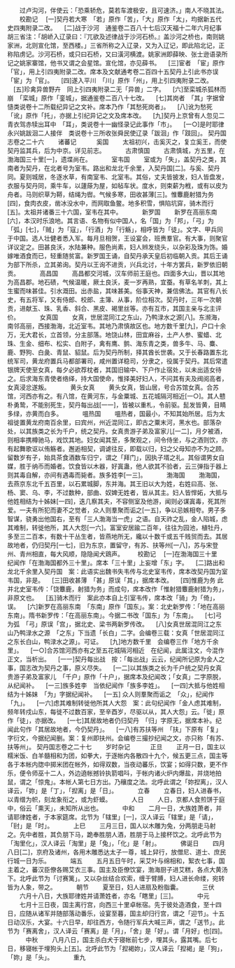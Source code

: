 <!-- { "loadSidebar": true } -->
　　过卢沟河，伴使云：「恐乘轿危，莫若车渡极安，且可速济。」南人不晓其法。
　　校勘记
　[一]契丹若大寒　「若」原作「苦」，「大」原作「太」，均据新五代史四夷附录二改。
　[二]战于沙河　通鉴卷二百八十七后汉天福十二年六月纪事胡三省注：「胡峤入辽录曰：『兀欲及述律战于沙河石桥。』盖沙河之桥也，南则姚家洲，北则宣化馆，至西楼。」三省所称之入辽录，又为入辽记，即此陷北记，正称陷虏记。沙河石桥，或只曰石桥，又曰潢河横渡。姚家洲即薛映、张士逊语录所记之姚家寨馆，他书又谓之会星馆。宣化馆，亦见薛书。
　[三]宦者　「宦」原作「官」，用上引四夷附录二改。席本及文献通考卷二百四十五契丹上引此书亦误「宦」为「官」。
　[四]遂入平川　「川」原作「州」，用上引四夷附录二改。
　[五]珍禽异兽野卉　同上引四夷附录二无「异兽」二字。
　[六]至栾城杀狐林而崩　「栾城」原作「銮城」，据通鉴卷二百八十七改。
　[七]其岗者　「其」字据曾慥类说卷十二所载纪异记之文补。席本乃作「其愁死岗者」。
　[八]讹为愁死　「讹」原作「托」，亦据上引纪异记之文及席本改。
　[九]契丹上京曾有人忽见二青衣驾赤犊出耳中　「耳」，类说卷十一幽怪录记此事作「市」。
　[一○]是时耶律永兴姚跋洄二人接伴　类说卷十三所收张舜民使辽录「跋洄」作「跂回」。
契丹国志卷之二十六
　　诸蕃记
　　　奚国
　　太祖初兴，击奚灭之，复立奚王，而使契丹监其兵，后为中京。详见前志。
　　　古肃慎国
　　古肃慎城，方五里，在渤海国三十里[一]，遗堞尚在。
　　　室韦国
　　室或为「失」，盖契丹之类，其南者为契丹，在北者号为室韦。路出和龙北千余里，入契丹国[二]。与奚、契丹同。夏则城居，冬逐水草，有南室韦、北室韦。其俗，丈夫皆披发，妇人皆盘发，衣服与契丹同，乘牛车，以蘧蒢为屋，如毡车状。度水，则束薪为栰，或有以皮为舟者。马则织草为鞯，结绳为辔。气候多寒，田收甚薄[三]。惟麞鹿射猎为务[四]，食肉衣皮，凿冰没水中，而网取鱼鳖。地多积雪，惧陷坑穽，骑木而行[五]。太祖并诸番三十六国，室韦在其中。
　　　新罗国
　　新罗在高丽东南[六]，本汉时乐浪地。其言语、名物有似中国人，名「国」为「邦」，「弓」为「弧」[七]，「贼」为「寇」，「行酒」为「行觞」，相呼皆为「徒」。文字、甲兵同于中国。选人壮健者悉入军。每月旦相贺，王设宴会，班赉羣官。有大事，则聚官详议定之。田甚良沃，水陆兼种。服色尚素，妇人辫发绕头，以杂彩及珠为饰。婚嫁唯酒食而已，轻重随贫富。新罗国王诵，自契丹承天皇后初临朝入贡。其后王诵为部下所杀，立其弟询。契丹以王询不进贡，兴兵北讨，十年方罢兵，新罗依旧朝贡。
　　　高昌国
　　高昌都交河城，汉车师前王庭也。四面多大山，晋以其地为高昌郡。地石碛，气候温暖，厥土良沃，麦一岁再熟，宜蚕。有草名羊刺，其上生蜜而味甚佳。引水溉田。出赤盐，其味甚美。俗事天神，兼信佛法。其官有八长史，有五将军，又有侍郎、校郎、主簿、从事，阶位相次。契丹时，三年一次朝贡，进献玉、珠、乳香、斜合、黑皮、褐里丝等。亦有互市，其国主亲与北主评价。
　　　女真国
　　女真，世居混同江之东山，乃鸭渌水之源[八]。东濒海，南邻高丽，西接渤海，北近室韦。其地乃肃慎故区也。地方数千里[九]，户口十余万，无大君长，立首领，分主部落。地饶山林，田宜麻谷，土产人参、蜜蜡、北珠、生金、细布、松实、白附子，禽有鹰、鹯、海东青之类，兽多牛、马、麋、鹿、野狗、白彘、青鼠、貂鼠。后为契丹所制，择其酋长世袭。又于长春路置东北统军司，黄龙府置兵马都部署司，咸州置详稳司，分隶之，役属于契丹。其后常遣银牌天使至女真，每夕必欲荐枕者，其国旧输中、下户作止宿处，以未出适女待之。后求海东青使者络绎，持大国使命，惟择美好妇人，不问其有夫及阀阅高者，女真浸忿遂叛。
　　　黄头女真
　　黄头女真，皆山居，号合苏馆女真。合苏馆，河西亦有之。有八馆，在黄河东，与金粟城、五花城隔河相近[一○]。其人戆朴勇鸷，不能别死生，契丹每出战[一一]，皆被以重札，令前驱。髭发皆黄，目睛多绿，亦黄而白多。
　　　嗢热国
　　嗢热者，国最小，不知其始所居。后为太祖徙置黄龙府南百余里，曰宾州，州近混同江，即古之粟末河，黑水也。部落杂处，以其族类之长为千户，统之契丹。女真贵游子弟及富家儿[一二]，月夕被酒，则相率携樽驰马，戏饮其地。妇女闻其至，多聚观之，间令侍坐，与之酒则饮，亦有起舞歌讴以侑觞者。邂逅相契，调谑往反，即载以归，妇之父母知亦不为之顾。留数岁有子，始具茶食酒数车归宁，谓之「拜门」，因执子壻之礼。其俗谓男女自媒，胜于纳币而婚者。饮食皆以木器，好寘蛊，他人欲其不验者，云三弹指于器上则其毒自解，亦间有遇毒而毙者。族多姓李[一三]。
　　　渤海国
　　渤海国，去燕京东北千五百里，以石累城脚，东并海。其王旧以大为姓，右姓曰高、张、杨、窦、乌、李，不过数种，部曲、奴婢无姓者，皆从其主。妇人皆悍妬，大抵与他姓相结为十姊妹[一四]，迭几察其夫，不容侧室及他游，闻则必谋寘毒，死其所爱。一夫有所犯而妻不之觉者，众人则羣聚而诟之[一五]，争以忌嫉相夸。男子多智谋，骁勇出他国右，至有「三人渤海当一虎」之语。自天祚之乱，金人陷城，虑其难制，转徙他所，其人大怨[一六]。富室安居踰二百年，往往为园池，植牡丹，多至三二百本，有数十干丛生者，皆燕地所无，纔以十数千或五千贱贸而去。其居故地者，仍归契丹[一七]，旧为东京，置留守，有苏、扶等州[一八]，苏与宋登州、青州相直，每大风顺，隐隐闻犬鶏声。
　　校勘记
　[一]在渤海国三十里　纪闻作「在渤海国都外三十里」。席本「三十里」上妄增「东」字。
　[二]路出和龙北千余里入契丹国　案：此语实出魏书失韦传与北史室韦传，席本改契丹国为室韦国，非是。
　[三]田收甚薄　「甚」原误「其」，据席本改。
　[四]惟鹿为务   此并北史室韦传：「饶麞鹿，射猎为务」而成句，席本改作「惟射猎麞鹿射猎为务」，非原文也。
　[五]骑木而行　案此亦本自上引室韦传，席本改「骑」为「倚」，误。
　[六]新罗在高丽东南　「东南」原作「国东」。案：北史新罗传：「地在高丽东南」。隋书新罗传：「在高丽东南」。今据二书改「国东」为「东南」。
　[七]弓为弧　「弓」原误「宫」，据北史、梁书两新罗传改。
　[八]女真世居混同江之东山乃鸭渌水之源　「之东」下当遗「长白」二字。会编卷三载：女真「世居混同江之东长白山，鸭渌水之源」。可证。
　[九]地方数千里　会编卷三作「地方千余里」。
　[一○]合苏馆河西亦有之至五花城隔河相近　在纪闻，此属注文，今混作正文，当析出。
　[一一]契丹每出战　按：「每出战」云云，纪闻所记原为金人之事，国志改为契丹之事，原义尽失。
　[一二]以其族类之长为千户统之契丹女真贵游子弟及富家儿　「千户」原作「十户」，据席本及纪闻改；「女真」二字原脱，从纪闻补。
　[一三]族多姓李　当依纪闻作「族多李姓」。
　[一四]大抵与他姓相结为十姊妹　「为」字据纪闻补。
　[一五] 众人则羣聚而诟之　「众」，纪闻作「九」。
　[一六]虑其难制转徙他所其人大怨　案：此句纪闻作「金人虑其难制，频年转戍山东，每徙不过数百家，至辛酉岁，尽驱以从，其人大怨」云。「徙」原作「徒」，亦据改。
　[一七]其居故地者仍归契丹　「归」字原无，据席本补。纪闻此句作「其居故地者，今仍契丹」。
　[一八]有苏扶等州　「扶」下原有「复」字衍文，今据纪闻删。案：复州即扶州。会编卷三撮抄纪闻之文，亦只称「有苏、扶等州」。
契丹国志卷之二十七
　　岁时杂记
　　　正旦
　　正月一日，国主以糯米饭、白羊髓相和为团，如拳大，于逐帐内各散四十九个，候五更三点，国主等各于本帐内牎中掷米团在帐外，如得双数，当夜动蕃乐，饮宴；如得只数，更不作乐，便令师巫十二人，外边遶帐撼铃执箭唱呌，于帐内诸火炉内爆盐，并烧地拍鼠，谓之「惊鬼」。本帐人第七日方出。乃穰度之法。北呼此谓之「妳揑离」，汉人译云，「妳」是「丁」，「揑离」是「日」。
　　　立春
　　立春日，妇人进春书，以青缯为帜，刻龙象衔之，或为虾蟆。
　　　人日
　　人日，京都人食煎饼于庭中，俗云「熏天」，未知所从出也。
　　　中和
　　二月一日，大族姓萧者，并请耶律姓者，于本家筵席。北节为「辖里」[一]，汉人译云「辖里」是「请」，「尀」是「时」。
　　　上巳
　　三月三日，国人以木雕为兔，分两朋走马射之。先中者胜，其负朋下马，跪奉胜朋人酒，胜朋于马上接杯饮之。北呼此节为「淘里化」，汉人译云「淘里」是「兔」，「化」是「射」。
　　　佛诞日
　　四月八日[二]，京府及诸州，各用木雕悉达太子一尊，城上舁行，放僧尼、道士、庶民行城一日为乐。
　　　端五
　　五月五日午时，采艾叶与绵相和，絮衣七事，国主着之，蕃汉臣僚各赐艾衣三事。国主及臣僚饮宴，渤海厨子进艾糕，各点大黄汤下。北呼此节为「讨赛篱」。又以杂丝结合欢索，缠于臂膊，妇人进长命缕，宛转皆为人象，带之。
　　　朝节
　　夏至日，妇人进扇及粉脂囊。
　　　三伏
　　六月十八日，大族耶律姓并请萧姓者，亦名「瞎里」[三]。
　　　中元
　　七月十三日夜，国主离行宫，向西三十里卓帐宿。先于彼处造酒食，至十四日，应随从诸军并随部落动番乐，设宴至暮，国主却归行宫，谓之「迎节」。十五日动汉乐，大宴。十六日早，却往西方，令随行军兵大喊三声，谓之「送节」。此节为「赛离舍」，汉人译云「赛离」是「月」，「舍」是「好」。谓「月好」也[四]。
　　　中秋
　　八月八日，国主杀白犬于寝帐前七步，埋其头，露其嘴。后七日，移寝帐于埋狗头上[五]。北呼此节为「揑褐妳」，汉人译云「揑褐」是「狗」，「妳」是「头」。
　　　重九
